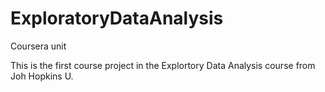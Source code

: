 ExploratoryDataAnalysis
=======================

Coursera unit

This is the first course project in the Explortory Data Analysis course from Joh Hopkins U.  
